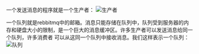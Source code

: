 一个发送消息的程序就是一个生产者：
![生产者](https://engeltt.github.io/images/1.png)

一个队列就是rebbitmq中的邮箱。消息只能存储在队列中，队列受到服务器的内存和硬盘大小的限制，是一个巨大的消息缓冲区。许多生产者可以发送消息给同一个队列，许多消费者
可以从这同一个队列中接收消息。我们这样表示一个队列：
![队列](https://engeltt.github.io/images/2.png)
